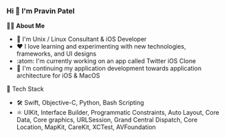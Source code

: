 ### Hi 👋 I'm Pravin Patel

:man_technologist: **About Me**

* 🧓  I'm Unix / Linux Consultant & iOS Developer
* :heart:  I love learning and experimenting with new technologies, frameworks, and UI designs
* :atom:  I'm currently working on an app called Twitter iOS Clone
* 🍎  I'm continuing my application development towards application architecture for iOS & MacOS

🧰 Tech Stack
* 🛠️  Swift, Objective-C, Python, Bash Scripting
* ⚛️  UIKit, Interface Builder, Programmatic Constraints, Auto Layout, Core Data, Core graphics, URLSession, Grand Central Dispatch, Core Location, MapKit, CareKit, XCTest, AVFoundation


